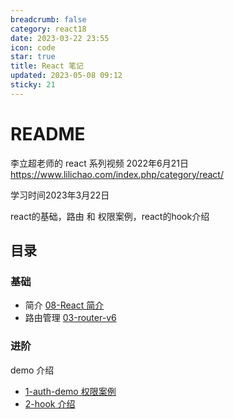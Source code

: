 ```yaml
---
breadcrumb: false
category: react18
date: 2023-03-22 23:55
icon: code
star: true
title: React 笔记
updated: 2023-05-08 09:12
sticky: 21
---
```


# README

李立超老师的 react 系列视频 2022年6月21日
https://www.lilichao.com/index.php/category/react/

学习时间2023年3月22日

react的基础，路由 和 权限案例，react的hook介绍
## 目录

### 基础

- 简介 [08-React 简介](./React18/08-React简介.md)
- 路由管理 [03-router-v6](./React-Router/03-router-v6.md)

### 进阶

demo 介绍
- [1-auth-demo 权限案例](./React-demo/1-auth-demo权限案例.md)
- [2-hook 介绍](./React-demo/2-hook-demo.md)